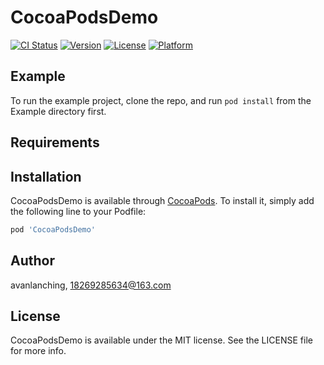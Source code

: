 # CocoaPodsDemo

[![CI Status](https://img.shields.io/travis/avanlanching/CocoaPodsDemo.svg?style=flat)](https://travis-ci.org/avanlanching/CocoaPodsDemo)
[![Version](https://img.shields.io/cocoapods/v/CocoaPodsDemo.svg?style=flat)](https://cocoapods.org/pods/CocoaPodsDemo)
[![License](https://img.shields.io/cocoapods/l/CocoaPodsDemo.svg?style=flat)](https://cocoapods.org/pods/CocoaPodsDemo)
[![Platform](https://img.shields.io/cocoapods/p/CocoaPodsDemo.svg?style=flat)](https://cocoapods.org/pods/CocoaPodsDemo)

## Example

To run the example project, clone the repo, and run `pod install` from the Example directory first.

## Requirements

## Installation

CocoaPodsDemo is available through [CocoaPods](https://cocoapods.org). To install
it, simply add the following line to your Podfile:

```ruby
pod 'CocoaPodsDemo'
```

## Author

avanlanching, 18269285634@163.com

## License

CocoaPodsDemo is available under the MIT license. See the LICENSE file for more info.
